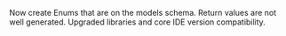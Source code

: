 Now create Enums that are on the models schema.
Return values are not well generated.
Upgraded libraries and core IDE version compatibility.
